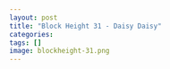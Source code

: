 ```yaml
---
layout: post
title: "Block Height 31 - Daisy Daisy"
categories: 
tags: []
image: blockheight-31.png
---
```


